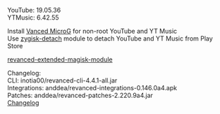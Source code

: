 YouTube: 19.05.36  
YTMusic: 6.42.55  

Install [Vanced MicroG](https://github.com/TeamVanced/VancedMicroG/releases) for non-root YouTube and YT Music  
Use [zygisk-detach](https://github.com/j-hc/zygisk-detach) module to detach YouTube and YT Music from Play Store  

[revanced-extended-magisk-module](https://github.com/MatadorProBr/revanced-extended-magisk-module)  

Changelog:  
CLI: inotia00/revanced-cli-4.4.1-all.jar  
Integrations: anddea/revanced-integrations-0.146.0a4.apk  
Patches: anddea/revanced-patches-2.220.9a4.jar  
[Changelog](https://github.com/anddea/revanced-patches/releases/tag/v2.220.9a4)  
